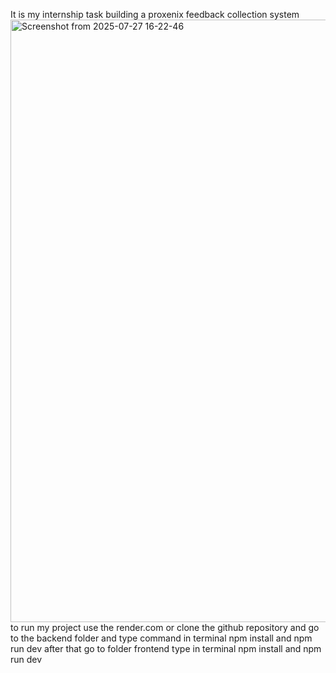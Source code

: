 It is my internship task building a proxenix feedback collection system
<img width="1920" height="964" alt="Screenshot from 2025-07-27 16-22-46" src="https://github.com/user-attachments/assets/771c428d-de94-4c41-b17a-a235a9a9b54e" />
to run my project use the render.com or clone the github repository and go to the backend folder and type command in terminal npm install and npm run dev after that go to folder frontend type in terminal npm install and npm run dev

